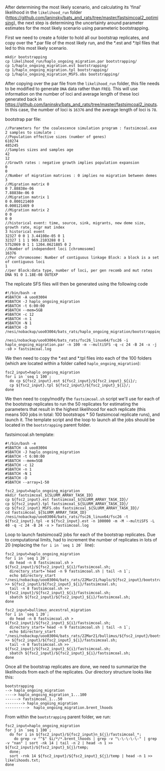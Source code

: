 After determining the most likely scenario, and calculating its 'final' likelihood in the `likelihood_run` folder (https://github.com/laninsky/bats_and_rats/tree/master/fastsimcoal2_optimising), the next step is determining the uncertainty around parameter estimates for the most likely scenario using parameteric bootstrapping.

First we need to create a folder to hold all our bootstrap replicates, and copy over the \*.par file of the most likely run, and the \*.est and \*.tpl files that led to this most likely scenario.
```
mkdir bootstrapping
cp likelihood_run/haplo_ongoing_migration.par bootstrapping/
cp 1/haplo_ongoing_migration.est bootstrapping/
cp 1/haplo_ongoing_migration.tpl bootstrapping/
cp 1/haplo_ongoing_migration_MSFS.obs bootstrapping/
```

After copying over the par file from the `likelihood_run` folder, this file needs to be modified to generate `DNA` data rather than `FREQ`. This will use information on the number of loci and average length of these loci generated back in https://github.com/laninsky/bats_and_rats/tree/master/fastsimcoal2_inputs. In this case, the number of loci is `16376` and the average length of loci is `78`.  

bootstrap par file:
```
//Parameters for the coalescence simulation program : fastsimcoal.exe
2 samples to simulate :
//Population effective sizes (number of genes)
610274
485245
//Samples sizes and samples age
42
12
//Growth rates : negative growth implies population expansion
0
0
//Number of migration matrices : 0 implies no migration between demes
3
//Migration matrix 0
0 7.88838e-06
7.88838e-06 0
//Migration matrix 1
0 0.000121469
0.000121469 0
//Migration matrix 2
0 0
0 0
//historical event: time, source, sink, migrants, new deme size, growth rate, migr mat index
3 historical event
32327 0 0 1 3.44108e-05 0 1
32327 1 1 1 969.2103288 0 1
5752069 0 1 1 1204.0621885 0 2
//Number of independent loci [chromosome]
16376
//Per chromosome: Number of contiguous linkage Block: a block is a set of contiguous loci
1
//per Block:data type, number of loci, per gen recomb and mut rates
DNA 91 0 1.18E-08 OUTEXP
```
The replicate SFS files will then be generated using the following code
```
#!/bin/bash -e
#SBATCH -A uoo03004
#SBATCH -J haplo_ongoing_migration
#SBATCH -t 6:00:00
#SBATCH --mem=5GB
#SBATCH -c 12
#SBATCH -n 1
#SBATCH -N 1
#SBATCH -D /nesi/nobackup/uoo03004/bats_rats/haplo_ongoing_migration/bootstrapping

/nesi/nobackup/uoo03004/bats_rats/fsc26_linux64/fsc26 -i haplo_ongoing_migration.par -n 100 -m --multiSFS -q -c 24 -B 24 -x -j -s0 > fastsimcoal.log
```
We then need to copy the \*.est and \*.tpl files into each of the 100 folders (which are located within a folder called `haplo_ongoing_migration`):  
```
fsc2_input=haplo_ongoing_migration
for i in `seq 1 100`;
  do cp ${fsc2_input}.est ${fsc2_input}/${fsc2_input}_${i}/;
  cp ${fsc2_input}.tpl ${fsc2_input}/${fsc2_input}_${i}/;
done
```
We then need to copy/modify the `fastsimcoal.sh` script we'll use for each of the bootstrap replicates to run the 50 replicates for estimating the parameters that result in the highest likelihood for each replicate (this means 500 jobs in total: 100 bootstraps * 50 fastsimcoal replicate runs), and launch it. The template script and the loop to launch all the jobs should be located in the `bootstrapping` parent folder. 

fastsimcoal.sh template:
```
#!/bin/bash -e
#SBATCH -A uoo03004
#SBATCH -J haplo_ongoing_migration
#SBATCH -t 6:00:00
#SBATCH --mem=5GB
#SBATCH -c 12
#SBATCH -n 1
#SBATCH -N 1
#SBATCH -D 
#SBATCH --array=1-50

fsc2_input=haplo_ongoing_migration
mkdir fastsimcoal_${SLURM_ARRAY_TASK_ID}
cp ${fsc2_input}.est fastsimcoal_${SLURM_ARRAY_TASK_ID}/
cp ${fsc2_input}.tpl fastsimcoal_${SLURM_ARRAY_TASK_ID}/
cp ${fsc2_input}_MSFS.obs fastsimcoal_${SLURM_ARRAY_TASK_ID}/
cd fastsimcoal_${SLURM_ARRAY_TASK_ID}
/nesi/nobackup/uoo03004/bats_rats/fsc26_linux64/fsc26 -t ${fsc2_input}.tpl -e ${fsc2_input}.est -n 100000 -m -M --multiSFS -L 40 -q -c 24 -B 24 -x > fastsimcoal.log
```
Loop to launch fastsimcoal2 jobs for each of the bootstrap replicates. Due to computational limits, had to increment the number of replicates in lots of 20 (replacing the ```for i in `seq 1 20` ```line): 
```
fsc2_input=haplo_ongoing_migration
for i in `seq 1 20`;
  do head -n 8 fastsimcoal.sh > ${fsc2_input}/${fsc2_input}_${i}/fastsimcoal.sh;
  directory_start=`head -n 9 fastsimcoal.sh | tail -n 1`;
  echo $directory_start "/nesi/nobackup/uoo03004/bats_rats/22Mar21/haplo/${fsc2_input}/bootstrapping/${fsc2_input}/${fsc2_input}_${i}/" >> ${fsc2_input}/${fsc2_input}_${i}/fastsimcoal.sh;
  tail -n 8 fastsimcoal.sh >> ${fsc2_input}/${fsc2_input}_${i}/fastsimcoal.sh;
  sbatch ${fsc2_input}/${fsc2_input}_${i}/fastsimcoal.sh;
done

fsc2_input=bullimus_ancestral_migration
for i in `seq 1 20`;
  do head -n 8 fastsimcoal.sh > ${fsc2_input}/${fsc2_input}_${i}/fastsimcoal.sh;
  directory_start=`head -n 9 fastsimcoal.sh | tail -n 1`;
  echo $directory_start "/nesi/nobackup/uoo03004/bats_rats/22Mar21/bullimus/${fsc2_input}/bootstrapping/${fsc2_input}/${fsc2_input}_${i}/" >> ${fsc2_input}/${fsc2_input}_${i}/fastsimcoal.sh;
  tail -n 8 fastsimcoal.sh >> ${fsc2_input}/${fsc2_input}_${i}/fastsimcoal.sh;
  sbatch ${fsc2_input}/${fsc2_input}_${i}/fastsimcoal.sh;
done
```
Once all the bootstrap replicates are done, we need to summarize the likelihoods from each of the replicates. Our directory structure looks like this:
```
bootstrapping
--> haplo_ongoing_migration
----> haplo_ongoing_migration_1...100
------> fastsimcoal_1...50
--------> haplo_ongoing_migration
---------->  haplo_ongoing_migration.brent_lhoods
```
From within the `bootstrapping` parent folder, we run:  
```
fsc2_input=haplo_ongoing_migration
for j in `seq 1 100`;
  do for i in ${fsc2_input}/${fsc2_input}n_${j}/fastsimcoal_*; 
    do grep -v "^$" $i/*/*.brent_lhoods | grep -v "\-\-\-\-\-" | grep -v "nan" | sort -nk 14 | tail -n 2 | head -n 1 >> ${fsc2_input}/${fsc2_input}_${j}/temp;
  done;
  sort -rnk 14 ${fsc2_input}/${fsc2_input}_${j}/temp | head -n 1 >> likelihoods.txt;
done
```

